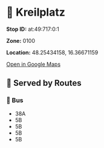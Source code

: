 # 🚉 Kreilplatz


**Stop ID:** at:49:717:0:1

**Zone:** 0100

**Location:** 48.25434158, 16.36671159

[Open in Google Maps](https://www.google.com/maps?q=48.25434158,16.36671159)

## 🚆 Served by Routes

### 🚌 Bus
- 38A
- 5B
- 5B
- 5B
- 5B
